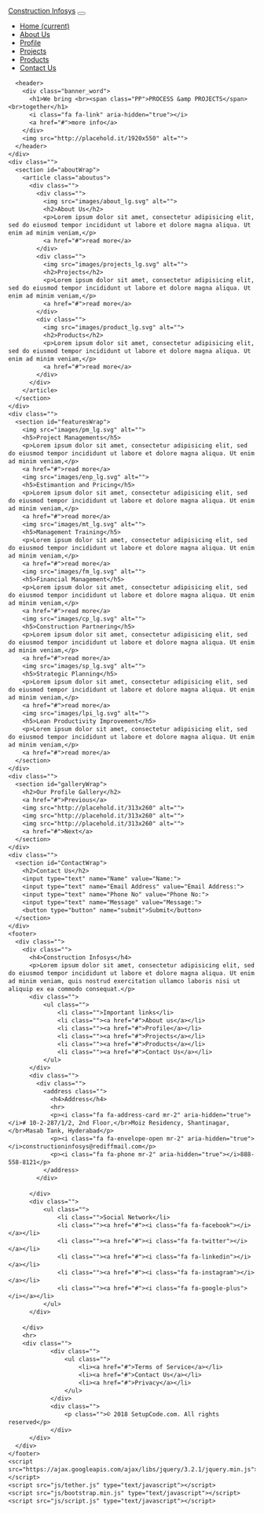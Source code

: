 <!DOCTYPE html>
<html>
  <head>
    <meta charset="utf-8">
    <meta http-equiv="X-UA-Compatible" content="IE-edge">
    <meta name="viewport" content="width=device-width, initial-scale=1">
    <title>Construction Infosys</title>
    <link rel="stylesheet" type="text/css" href="css/normalize.css">
    <link rel="stylesheet" type="text/css" href="css/bootstrap.css">
    <link rel="stylesheet" href="css/font-awesome.min.css">
    <link rel="stylesheet" type="text/css" href="css/main.css">
  </head>
  <body>
    <div class="">
      <nav class="navbar navbar-expand-sm navbar-light bg-faded">
        <a class="navbar-brand" href="#">Construction Infosys</a>
        <button class="navbar-toggler" type="button" data-toggle="collapse" data-target="#navbarNav" aria-controls="navbarNav" aria-expanded="false" aria-label="Toggle navigation">
          <span class="navbar-toggler-icon"></span>
        </button>
        <div class="collapse navbar-collapse" id="navbarNav">
          <ul class="navbar-nav">
            <li class="nav-item active">
              <a class="nav-link" href="#">Home <span class="sr-only">(current)</span></a>
            </li>
            <li class="nav-item">
              <a class="nav-link" href="#">About Us</a>
            </li>
            <li class="nav-item">
              <a class="nav-link" href="#">Profile</a>
            </li>
            <li class="nav-item">
              <a class="nav-link" href="#">Projects</a>
            </li>
            <li class="nav-item">
              <a class="nav-link" href="#">Products</a>
            </li>
            <li class="nav-item">
              <a class="nav-link" href="#">Contact Us</a>
            </li>
          </ul>
        </div>
      </nav>

      <header>
        <div class="banner_word">
          <h1>We bring <br><span class="PP">PROCESS &amp PROJECTS</span> <br>together</h1>
          <i class="fa fa-link" aria-hidden="true"></i>
          <a href="#">more info</a>
        </div>
        <img src="http://placehold.it/1920x550" alt="">
      </header>
    </div>
    <div class="">
      <section id="aboutWrap">
        <article class="aboutus">
          <div class="">
            <div class="">
              <img src="images/about_lg.svg" alt="">
              <h2>About Us</h2>
              <p>Lorem ipsum dolor sit amet, consectetur adipisicing elit, sed do eiusmod tempor incididunt ut labore et dolore magna aliqua. Ut enim ad minim veniam,</p>
              <a href="#">read more</a>
            </div>
            <div class="">
              <img src="images/projects_lg.svg" alt="">
              <h2>Projects</h2>
              <p>Lorem ipsum dolor sit amet, consectetur adipisicing elit, sed do eiusmod tempor incididunt ut labore et dolore magna aliqua. Ut enim ad minim veniam,</p>
              <a href="#">read more</a>
            </div>
            <div class="">
              <img src="images/product_lg.svg" alt="">
              <h2>Products</h2>
              <p>Lorem ipsum dolor sit amet, consectetur adipisicing elit, sed do eiusmod tempor incididunt ut labore et dolore magna aliqua. Ut enim ad minim veniam,</p>
              <a href="#">read more</a>
            </div>
          </div>
        </article>
      </section>
    </div>
    <div class="">
      <section id="featuresWrap">
        <img src="images/pm_lg.svg" alt="">
        <h5>Project Managements</h5>
        <p>Lorem ipsum dolor sit amet, consectetur adipisicing elit, sed do eiusmod tempor incididunt ut labore et dolore magna aliqua. Ut enim ad minim veniam,</p>
        <a href="#">read more</a>
        <img src="images/enp_lg.svg" alt="">
        <h5>Estimantion and Pricing</h5>
        <p>Lorem ipsum dolor sit amet, consectetur adipisicing elit, sed do eiusmod tempor incididunt ut labore et dolore magna aliqua. Ut enim ad minim veniam,</p>
        <a href="#">read more</a>
        <img src="images/mt_lg.svg" alt="">
        <h5>Management Training</h5>
        <p>Lorem ipsum dolor sit amet, consectetur adipisicing elit, sed do eiusmod tempor incididunt ut labore et dolore magna aliqua. Ut enim ad minim veniam,</p>
        <a href="#">read more</a>
        <img src="images/fm_lg.svg" alt="">
        <h5>Financial Management</h5>
        <p>Lorem ipsum dolor sit amet, consectetur adipisicing elit, sed do eiusmod tempor incididunt ut labore et dolore magna aliqua. Ut enim ad minim veniam,</p>
        <a href="#">read more</a>
        <img src="images/cp_lg.svg" alt="">
        <h5>Construction Partnering</h5>
        <p>Lorem ipsum dolor sit amet, consectetur adipisicing elit, sed do eiusmod tempor incididunt ut labore et dolore magna aliqua. Ut enim ad minim veniam,</p>
        <a href="#">read more</a>
        <img src="images/sp_lg.svg" alt="">
        <h5>Strategic Planning</h5>
        <p>Lorem ipsum dolor sit amet, consectetur adipisicing elit, sed do eiusmod tempor incididunt ut labore et dolore magna aliqua. Ut enim ad minim veniam,</p>
        <a href="#">read more</a>
        <img src="images/lpi_lg.svg" alt="">
        <h5>Lean Productivity Improvement</h5>
        <p>Lorem ipsum dolor sit amet, consectetur adipisicing elit, sed do eiusmod tempor incididunt ut labore et dolore magna aliqua. Ut enim ad minim veniam,</p>
        <a href="#">read more</a>
      </section>
    </div>
    <div class="">
      <section id="galleryWrap">
        <h2>Our Profile Gallery</h2>
        <a href="#">Previous</a>
        <img src="http://placehold.it/313x260" alt="">
        <img src="http://placehold.it/313x260" alt="">
        <img src="http://placehold.it/313x260" alt="">
        <a href="#">Next</a>
      </section>
    </div>
    <div class="">
      <section id="ContactWrap">
        <h2>Contact Us</h2>
        <input type="text" name="Name" value="Name:">
        <input type="text" name="Email Address" value="Email Address:">
        <input type="text" name="Phone No" value="Phone No:">
        <input type="text" name="Message" value="Message:">
        <button type="button" name="submit">Submit</button>
      </section>
    </div>
    <footer>
      <div class="">
        <div class="">
          <h4>Construction Infosys</h4>
          <p>Lorem ipsum dolor sit amet, consectetur adipisicing elit, sed do eiusmod tempor incididunt ut labore et dolore magna aliqua. Ut enim ad minim veniam, quis nostrud exercitation ullamco laboris nisi ut aliquip ex ea commodo consequat.</p>
          <div class="">
              <ul class="">
                  <li class="">Important links</li>
                  <li class=""><a href="#">About us</a></li>
                  <li class=""><a href="#">Profile</a></li>
                  <li class=""><a href="#">Projects</a></li>
                  <li class=""><a href="#">Products</a></li>
                  <li class=""><a href="#">Contact Us</a></li>
              </ul>
          </div>
          <div class="">
            <div class="">
              <address class="">
                <h4>Address</h4>
                <hr>
                <p><i class="fa fa-address-card mr-2" aria-hidden="true"></i># 10-2-287/1/2, 2nd Floor,</br>Moiz Residency, Shantinagar,</br>Masab Tank, Hyderabad</p>
                <p><i class="fa fa-envelope-open mr-2" aria-hidden="true"></i>constructioninfosys@rediffmail.com</p>
                <p><i class="fa fa-phone mr-2" aria-hidden="true"></i>888-558-8121</p>
              </address>
            </div>

          </div>
          <div class="">
              <ul class="">
                  <li class="">Social Network</li>
                  <li class=""><a href="#"><i class="fa fa-facebook"></i></a></li>
                  <li class=""><a href="#"><i class="fa fa-twitter"></i></a></li>
                  <li class=""><a href="#"><i class="fa fa-linkedin"></i></a></li>
                  <li class=""><a href="#"><i class="fa fa-instagram"></i></a></li>
                  <li class=""><a href="#"><i class="fa fa-google-plus"></i></a></li>
              </ul>
          </div>

        </div>
        <hr>
        <div class="">
                <div class="">
                    <ul class="">
                        <li><a href="#">Terms of Service</a></li>
                        <li><a href="#">Contact Us</a></li>
                        <li><a href="#">Privacy</a></li>
                    </ul>
                </div>
                <div class="">
                    <p class="">© 2018 SetupCode.com. All rights reserved</p>
                </div>
          </div>
      </div>
    </footer>
    <script src="https://ajax.googleapis.com/ajax/libs/jquery/3.2.1/jquery.min.js"></script>
    <script src="js/tether.js" type="text/javascript"></script>
    <script src="js/bootstrap.min.js" type="text/javascript"></script>
    <script src="js/script.js" type="text/javascript"></script>
  </body>
</html>
